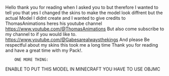 Hello thank you for reading when I asked you to but therefore I wanted to tell you that yes I changed the skins to make the model look diffrent but the actual Model I didnt create and I wanted to give credits to ThomasAnimations heres his youtube channel https://www.youtube.com/@ThomasAnimations
But also come subscribe to my channel to if you would like to.
https://www.youtube.com/@Gabesarealwaysthekings
And please Be respectful about my skins this took me a long time
Thank you for reading and have a great time with my Pack!. 



        ONE MORE THING:

 ENABLE TO PUT THIS MODEL IN MINECRAFT YOU HAVE TO USE OBJMC
